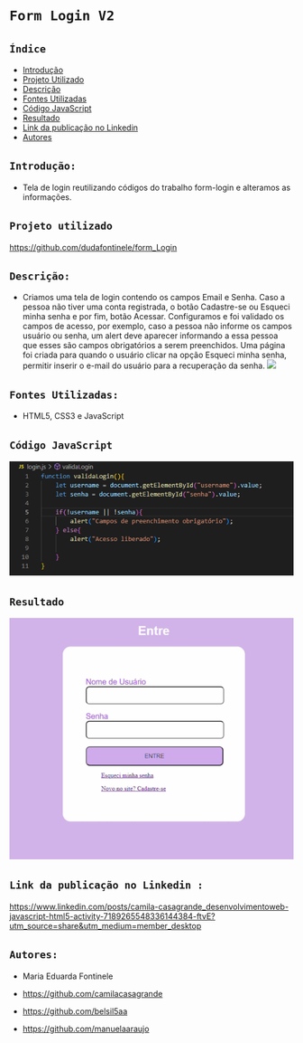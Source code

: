# ``Form Login V2``
## ``Índice``
 
* [Introdução](#introdução)
* [Projeto Utilizado](#Projeto-Utilizado)
* [Descrição](#descrição)
* [Fontes Utilizadas](#fontes-utilizadas)
* [Código JavaScript](#codigo-javascript)
* [Resultado](#resultado)
* [Link da publicação no Linkedin](#Link-da-publicação-no-Linkedin)
* [Autores](#autores)
 
## ``Introdução:``
* Tela de login reutilizando códigos do trabalho form-login e alteramos as informações.
 
## ``Projeto utilizado``
https://github.com/dudafontinele/form_Login
 
## ``Descrição:``
* Criamos uma tela de login contendo os campos Email e Senha. Caso a pessoa não tiver uma conta registrada, o botão Cadastre-se ou Esqueci minha senha e por fim, botão Acessar.
Configuramos e foi validado os campos de acesso, por exemplo, caso a pessoa não informe os campos usuário ou senha, um alert deve aparecer informando a essa pessoa que esses são campos obrigatórios a serem preenchidos. Uma página foi criada para quando o usuário clicar na opção Esqueci minha senha, permitir inserir o e-mail do usuário para a recuperação da senha.
![](img/tela-login.png)
 
## ``Fontes Utilizadas:``
* HTML5, CSS3 e JavaScript
 
## ``Código JavaScript``
![](img/telalogin.png)
 
## ``Resultado``
![](img/telalogin.gif)
 
## ``Link da publicação no Linkedin :``
https://www.linkedin.com/posts/camila-casagrande_desenvolvimentoweb-javascript-html5-activity-7189265548336144384-ftvE?utm_source=share&utm_medium=member_desktop
 
## ``Autores:``
* Maria Eduarda Fontinele
 
* https://github.com/camilacasagrande
 
* https://github.com/belsil5aa
 
* https://github.com/manuelaaraujo